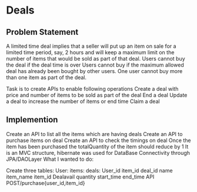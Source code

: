 # Deals
## Problem Statement 
A limited time deal implies that a seller will put up an item on sale for a limited time period, say, 2 hours and will keep a maximum limit on the number of items that would be sold as part of that deal. 
Users cannot buy the deal if the deal time is over 
Users cannot buy if the maximum allowed deal has already been bought by other users.
One user cannot buy more than one item as part of the deal.

Task is to create APIs to enable following operations
Create a deal with price and number of items to be sold as part of the deal
End a deal 
Update a deal to increase the number of items or end time
Claim a deal

## Implemention
Create an API to list all the items which are having deals
Create an API to purchase items on deal
Create an API to check the timings on deal
Once the item has been purchased the totalQuantity of the item should reduce by 1 
It is an MVC structure, hibernate was used for DataBase Connectivity through JPA/DAOLayer
What I wanted to do:

Create three tables:
User:                items:           deals:
User_id              item_id          deal_id
name                 item_name        item_id
Dealavail            quantity         start_time
                                      end_time
API                            
POST/purchase{user_id,item_id}


